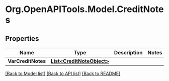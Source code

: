 # Org.OpenAPITools.Model.CreditNotes

## Properties

Name | Type | Description | Notes
------------ | ------------- | ------------- | -------------
**VarCreditNotes** | [**List&lt;CreditNoteObject&gt;**](CreditNoteObject.md) |  | 

[[Back to Model list]](../README.md#documentation-for-models) [[Back to API list]](../README.md#documentation-for-api-endpoints) [[Back to README]](../README.md)

